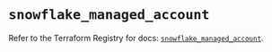 # `snowflake_managed_account`

Refer to the Terraform Registry for docs: [`snowflake_managed_account`](https://registry.terraform.io/providers/snowflakedb/snowflake/2.1.1/docs/resources/managed_account).
